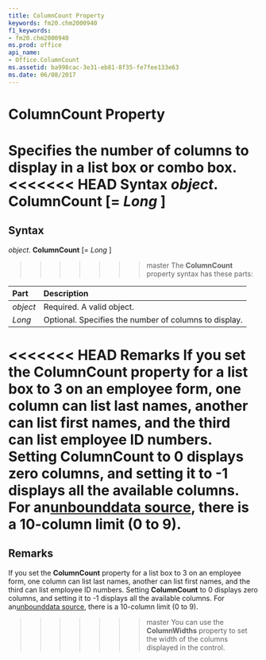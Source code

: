 ```yaml
---
title: ColumnCount Property
keywords: fm20.chm2000940
f1_keywords:
- fm20.chm2000940
ms.prod: office
api_name:
- Office.ColumnCount
ms.assetid: ba998cac-3e31-eb81-8f35-fe7fee133e63
ms.date: 06/08/2017
---
```



# ColumnCount Property



Specifies the number of columns to display in a list box or combo box.
<<<<<<< HEAD
 **Syntax**
 _object_. **ColumnCount** [= _Long_ ]
=======

## Syntax

_object_. **ColumnCount** [= _Long_ ]
>>>>>>> master
The  **ColumnCount** property syntax has these parts:


|**Part**|**Description**|
|:-----|:-----|
| _object_|Required. A valid object.|
| _Long_|Optional. Specifies the number of columns to display.|

<<<<<<< HEAD
 **Remarks**
If you set the  **ColumnCount** property for a list box to 3 on an employee form, one column can list last names, another can list first names, and the third can list employee ID numbers.
Setting  **ColumnCount** to 0 displays zero columns, and setting it to -1 displays all the available columns. For an[unbound](../../../language/Glossary/glossary-vba.md)[data source](../../../language/Glossary/glossary-vba.md), there is a 10-column limit (0 to 9).
=======
## Remarks

If you set the  **ColumnCount** property for a list box to 3 on an employee form, one column can list last names, another can list first names, and the third can list employee ID numbers.
Setting  **ColumnCount** to 0 displays zero columns, and setting it to -1 displays all the available columns. For an[unbound](../../Glossary/glossary-vba.md#unbound)[data source](../../Glossary/glossary-vba.md#data-source), there is a 10-column limit (0 to 9).
>>>>>>> master
You can use the  **ColumnWidths** property to set the width of the columns displayed in the control.

